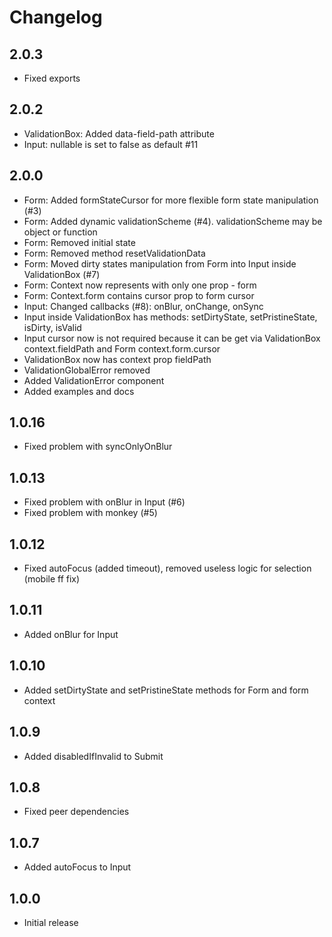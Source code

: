 # Changelog

## 2.0.3
* Fixed exports

## 2.0.2
* ValidationBox: Added data-field-path attribute
* Input: nullable is set to false as default #11

## 2.0.0
* Form: Added formStateCursor for more flexible form state manipulation (#3)
* Form: Added dynamic validationScheme (#4). validationScheme may be object or function
* Form: Removed initial state
* Form: Removed method resetValidationData
* Form: Moved dirty states manipulation from Form into Input inside ValidationBox (#7)
* Form: Context now represents with only one prop - form
* Form: Context.form contains cursor prop to form cursor
* Input: Changed callbacks (#8): onBlur, onChange, onSync
* Input inside ValidationBox has methods: setDirtyState, setPristineState, isDirty, isValid
* Input cursor now is not required because it can be get via ValidationBox context.fieldPath and Form context.form.cursor
* ValidationBox now has context prop fieldPath
* ValidationGlobalError removed
* Added ValidationError component
* Added examples and docs

## 1.0.16
* Fixed problem with syncOnlyOnBlur

## 1.0.13
* Fixed problem with onBlur in Input (#6)
* Fixed problem with monkey (#5)

## 1.0.12
* Fixed autoFocus (added timeout), removed useless logic for selection (mobile ff fix)

## 1.0.11
* Added onBlur for Input

## 1.0.10
* Added setDirtyState and setPristineState methods for Form and form context

## 1.0.9
* Added disabledIfInvalid to Submit

## 1.0.8
* Fixed peer dependencies

## 1.0.7
* Added autoFocus to Input

## 1.0.0
* Initial release
